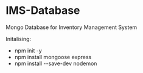 # IMS-Database
Mongo Database for Inventory Management System

Initalising:
- npm init -y
- npm install mongoose express
- npm install --save-dev nodemon
